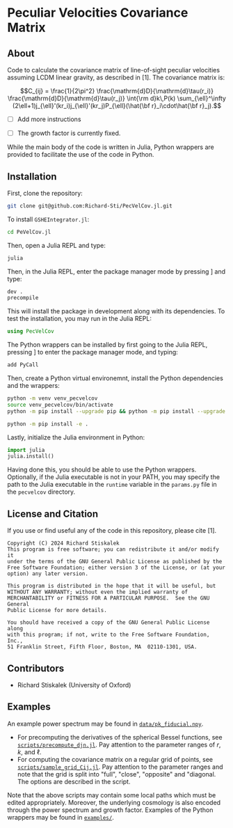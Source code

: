 # Peculiar Velocities Covariance Matrix


## About

Code to calculate the covariance matrix of line-of-sight peculiar velocities assuming LCDM linear gravity, as described in [1]. The covariance matrix is:

```math
C_{ij}
=
\frac{1}{2\pi^2} \frac{\mathrm{d}D}{\mathrm{d}\tau(r_i)} \frac{\mathrm{d}D}{\mathrm{d}\tau(r_j)} \int{\rm d}k\,P(k) \sum_{\ell}^\infty (2\ell+1)j_{\ell}'(kr_i)j_{\ell}'(kr_j)P_{\ell}(\hat{\bf r}_i\cdot\hat{\bf r}_j).
```

- [ ] Add more instructions
- [ ] The growth factor is currently fixed.


While the main body of the code is written in Julia, Python wrappers are provided to facilitate the use of the code in Python.

## Installation


First, clone the repository:
```bash
git clone git@github.com:Richard-Sti/PecVelCov.jl.git
```

To install `GSHEIntegrator.jl`:
```bash
cd PeVelCov.jl
```
Then, open a Julia REPL and type:
```julia
julia
```
Then, in the Julia REPL, enter the package manager mode by pressing ] and type:
```bash
dev .
precompile
```

This will install the package in development along with its dependencies. To test the installation, you may run in the Julia REPL:
```julia
using PecVelCov
```


The Python wrappers can be installed by first going to the Julia REPL, pressing ] to enter the package manager mode, and typing:
```julia
add PyCall
```

Then, create a Python virtual environemnt, install the Python dependencies and the wrappers:
```bash
python -m venv venv_pecvelcov
source venv_pecvelcov/bin/activate
python -m pip install --upgrade pip && python -m pip install --upgrade setuptools

python -m pip install -e .
```

Lastly, initialize the Julia environment in Python:
```python
import julia
julia.install()
```

Having done this, you should be able to use the Python wrappers. Optionally, if the Julia executable is not in your PATH, you may specify the path to the Julia executable in the `runtime` variable in the `params.py` file in the `pecvelcov` directory.


## License and Citation
If you use or find useful any of the code in this repository, please cite [1].

```
Copyright (C) 2024 Richard Stiskalek
This program is free software; you can redistribute it and/or modify it
under the terms of the GNU General Public License as published by the
Free Software Foundation; either version 3 of the License, or (at your
option) any later version.

This program is distributed in the hope that it will be useful, but
WITHOUT ANY WARRANTY; without even the implied warranty of
MERCHANTABILITY or FITNESS FOR A PARTICULAR PURPOSE.  See the GNU General
Public License for more details.

You should have received a copy of the GNU General Public License along
with this program; if not, write to the Free Software Foundation, Inc.,
51 Franklin Street, Fifth Floor, Boston, MA  02110-1301, USA.
```

## Contributors
- Richard Stiskalek (University of Oxford)


## Examples

An example power spectrum may be found in [`data/pk_fiducial.npy`](https://github.com/Richard-Sti/PecVelCov.jl/blob/master/data/pk_fiducial.npy).

- For precomputing the derivatives of the spherical Bessel functions, see [`scripts/precompute_djn.jl`](https://github.com/Richard-Sti/PecVelCov.jl/blob/master/scripts/precompute_djn.jl). Pay attention to the parameter ranges of $r$, $k$, and $\ell$.
- For computing the covariance matrix on a regular grid of points, see [`scripts/sample_grid_Cij.jl`](https://github.com/Richard-Sti/PecVelCov.jl/blob/master/scripts/sample_grid_Cij.jl). Pay attention to the parameter ranges and note that the grid is split into "full", "close", "opposite" and "diagonal. The options are described in the script.

Note that the above scripts may contain some local paths which must be edited appropriately. Moreover, the underlying cosmology is also encoded through the power spectrum and growth factor. Examples of the Python wrappers may be found in [`examples/`](https://github.com/Richard-Sti/PecVelCov.jl/tree/master/examples).
